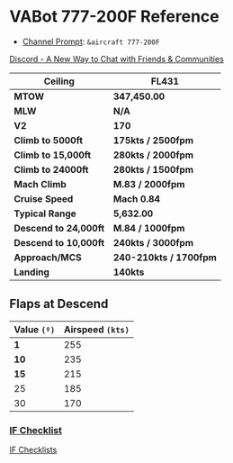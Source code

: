 # VABot 777-200F Reference

- [Channel Prompt](https://discord.com/channels/762513065223782441/851808030265311303/1060175053217599549): `&aircraft 777-200F`

[Discord - A New Way to Chat with Friends & Communities](https://discord.com/channels/762513065223782441/851808030265311303/1060175055398649856)

| **Ceiling**             | **FL431**                |
| ----------------------- | ------------------------ |
| **MTOW**                | **347,450.00**           |
| **MLW**                 | **N/A**                  |
| **V2**                  | **170**                  |
| **Climb to 5000ft**     | **175kts / 2500fpm**     |
| **Climb to 15,000ft**   | **280kts / 2000fpm**     |
| **Climb to 24000ft**    | **280kts / 1500fpm**     |
| **Mach Climb**          | **M.83 / 2000fpm**       |
| **Cruise Speed**        | **Mach 0.84**            |
| **Typical Range**       | **5,632.00**             |
| **Descend to 24,000ft** | **M.84 / 1000fpm**       |
| **Descend to 10,000ft** | **240kts / 3000fpm**     |
| **Approach/MCS**        | **240-210kts / 1700fpm** |
| **Landing**             | **140kts**               |

## Flaps at Descend

| **Value `(º)`** | **Airspeed `(kts)`** |
| --------------- | -------------------- |
| **1**           | 255                  |
| **10**          | 235                  |
| **15**          | 215                  |
| 25              | 185                  |
| 30              | 170                  |

### [IF Checklist](https://ifchecklists.app.link/B772F)

[IF Checklists](https://ifchecklists.app.link/B772F)

